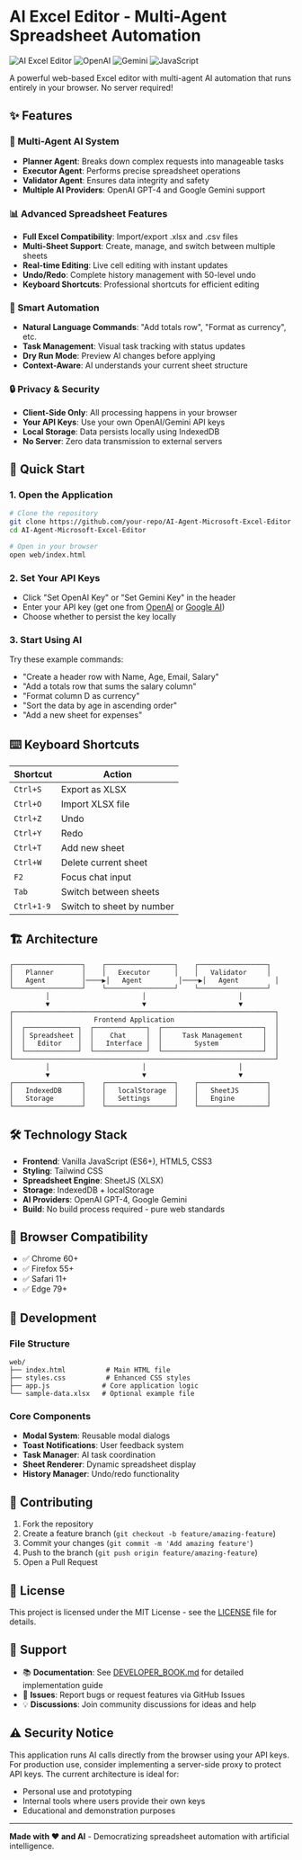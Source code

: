 # AI Excel Editor - Multi-Agent Spreadsheet Automation

![AI Excel Editor](https://img.shields.io/badge/AI-Excel%20Editor-blue?style=for-the-badge&logo=microsoftexcel)
![OpenAI](https://img.shields.io/badge/OpenAI-GPT--4-green?style=flat&logo=openai)
![Gemini](https://img.shields.io/badge/Google-Gemini-orange?style=flat&logo=google)
![JavaScript](https://img.shields.io/badge/JavaScript-ES6+-yellow?style=flat&logo=javascript)

A powerful web-based Excel editor with multi-agent AI automation that runs entirely in your browser. No server required!

## ✨ Features

### 🤖 Multi-Agent AI System
- **Planner Agent**: Breaks down complex requests into manageable tasks
- **Executor Agent**: Performs precise spreadsheet operations
- **Validator Agent**: Ensures data integrity and safety
- **Multiple AI Providers**: OpenAI GPT-4 and Google Gemini support

### 📊 Advanced Spreadsheet Features
- **Full Excel Compatibility**: Import/export .xlsx and .csv files
- **Multi-Sheet Support**: Create, manage, and switch between multiple sheets
- **Real-time Editing**: Live cell editing with instant updates
- **Undo/Redo**: Complete history management with 50-level undo
- **Keyboard Shortcuts**: Professional shortcuts for efficient editing

### 🎯 Smart Automation
- **Natural Language Commands**: "Add totals row", "Format as currency", etc.
- **Task Management**: Visual task tracking with status updates
- **Dry Run Mode**: Preview AI changes before applying
- **Context-Aware**: AI understands your current sheet structure

### 🔒 Privacy & Security
- **Client-Side Only**: All processing happens in your browser
- **Your API Keys**: Use your own OpenAI/Gemini API keys
- **Local Storage**: Data persists locally using IndexedDB
- **No Server**: Zero data transmission to external servers

## 🚀 Quick Start

### 1. Open the Application
```bash
# Clone the repository
git clone https://github.com/your-repo/AI-Agent-Microsoft-Excel-Editor
cd AI-Agent-Microsoft-Excel-Editor

# Open in your browser
open web/index.html
```

### 2. Set Your API Keys
- Click "Set OpenAI Key" or "Set Gemini Key" in the header
- Enter your API key (get one from [OpenAI](https://platform.openai.com/) or [Google AI](https://ai.google.dev/))
- Choose whether to persist the key locally

### 3. Start Using AI
Try these example commands:
- "Create a header row with Name, Age, Email, Salary"
- "Add a totals row that sums the salary column"
- "Format column D as currency"
- "Sort the data by age in ascending order"
- "Add a new sheet for expenses"

## ⌨️ Keyboard Shortcuts

| Shortcut | Action |
|----------|--------|
| `Ctrl+S` | Export as XLSX |
| `Ctrl+O` | Import XLSX file |
| `Ctrl+Z` | Undo |
| `Ctrl+Y` | Redo |
| `Ctrl+T` | Add new sheet |
| `Ctrl+W` | Delete current sheet |
| `F2` | Focus chat input |
| `Tab` | Switch between sheets |
| `Ctrl+1-9` | Switch to sheet by number |

## 🏗️ Architecture

```
┌─────────────────┐    ┌─────────────────┐    ┌─────────────────┐
│   Planner       │    │   Executor      │    │   Validator     │
│   Agent         │────▶│   Agent         │────▶│   Agent         │
└─────────────────┘    └─────────────────┘    └─────────────────┘
         │                       │                       │
         ▼                       ▼                       ▼
┌─────────────────────────────────────────────────────────────────┐
│                    Frontend Application                         │
│  ┌─────────────┐  ┌─────────────┐  ┌─────────────────────────┐  │
│  │ Spreadsheet │  │    Chat     │  │     Task Management     │  │
│  │   Editor    │  │   Interface │  │        System           │  │
│  └─────────────┘  └─────────────┘  └─────────────────────────┘  │
└─────────────────────────────────────────────────────────────────┘
         │                       │                       │
         ▼                       ▼                       ▼
┌─────────────────┐    ┌─────────────────┐    ┌─────────────────┐
│   IndexedDB     │    │   localStorage  │    │   SheetJS       │
│   Storage       │    │   Settings      │    │   Engine        │
└─────────────────┘    └─────────────────┘    └─────────────────┘
```

## 🛠️ Technology Stack

- **Frontend**: Vanilla JavaScript (ES6+), HTML5, CSS3
- **Styling**: Tailwind CSS
- **Spreadsheet Engine**: SheetJS (XLSX)
- **Storage**: IndexedDB + localStorage
- **AI Providers**: OpenAI GPT-4, Google Gemini
- **Build**: No build process required - pure web standards

## 📱 Browser Compatibility

- ✅ Chrome 60+
- ✅ Firefox 55+
- ✅ Safari 11+
- ✅ Edge 79+

## 🔧 Development

### File Structure
```
web/
├── index.html          # Main HTML file
├── styles.css          # Enhanced CSS styles
├── app.js             # Core application logic
└── sample-data.xlsx   # Optional example file
```

### Core Components
- **Modal System**: Reusable modal dialogs
- **Toast Notifications**: User feedback system
- **Task Manager**: AI task coordination
- **Sheet Renderer**: Dynamic spreadsheet display
- **History Manager**: Undo/redo functionality

## 🤝 Contributing

1. Fork the repository
2. Create a feature branch (`git checkout -b feature/amazing-feature`)
3. Commit your changes (`git commit -m 'Add amazing feature'`)
4. Push to the branch (`git push origin feature/amazing-feature`)
5. Open a Pull Request

## 📄 License

This project is licensed under the MIT License - see the [LICENSE](LICENSE) file for details.

## 🙋 Support

- 📚 **Documentation**: See [DEVELOPER_BOOK.md](DEVELOPER_BOOK.md) for detailed implementation guide
- 🐛 **Issues**: Report bugs or request features via GitHub Issues
- 💡 **Discussions**: Join community discussions for ideas and help

## ⚠️ Security Notice

This application runs AI calls directly from the browser using your API keys. For production use, consider implementing a server-side proxy to protect API keys. The current architecture is ideal for:
- Personal use and prototyping
- Internal tools where users provide their own keys
- Educational and demonstration purposes

---

**Made with ❤️ and AI** - Democratizing spreadsheet automation with artificial intelligence.